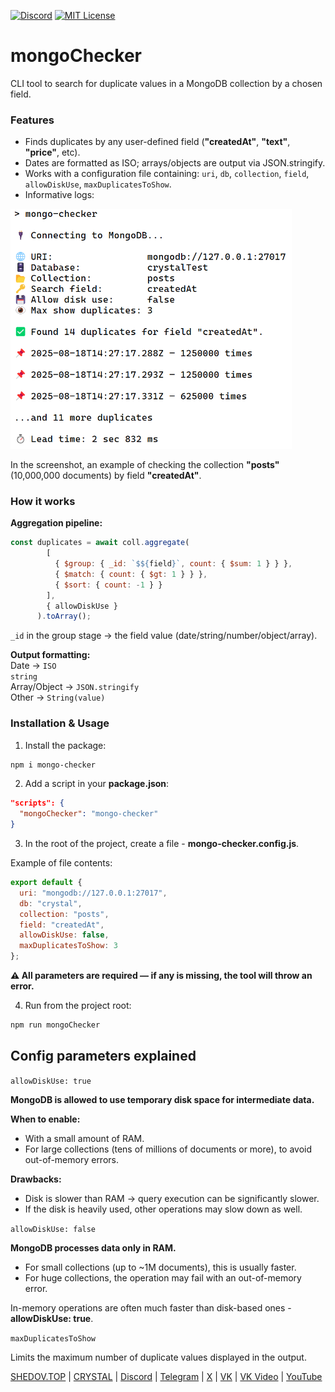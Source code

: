 [![Discord](https://img.shields.io/discord/1006372235172384849?style=for-the-badge&logo=5865F2&logoColor=black&labelColor=black&color=%23f3f3f3
)](https://discord.gg/ENB7RbxVZE)
[![MIT License](https://img.shields.io/badge/license-MIT-blue.svg?style=for-the-badge&logo=5865F2&logoColor=black&labelColor=black&color=%23f3f3f3)](https://github.com/AndrewShedov/mongoChecker/blob/main/LICENSE)

# mongoChecker

CLI tool to search for duplicate values in a MongoDB collection by a chosen field.

### Features
- Finds duplicates by any user-defined field (**"createdAt"**, **"text"**, **"price"**, etc).
- Dates are formatted as ISO; arrays/objects are output via JSON.stringify.
- Works with a configuration file containing: <code>uri</code>, <code>db</code>, <code>collection</code>, <code>field</code>, <code>allowDiskUse</code>, <code>maxDuplicatesToShow</code>.
- Informative logs:
<img src="https://raw.githubusercontent.com/AndrewShedov/mongoChecker/refs/heads/main/assets/screenshot_1.png" width="450" />

In the screenshot, an example of checking the collection **"posts"** (10,000,000 documents) by field **"createdAt"**.
### How it works
**Aggregation pipeline:**

```js
const duplicates = await coll.aggregate(
        [
          { $group: { _id: `$${field}`, count: { $sum: 1 } } },
          { $match: { count: { $gt: 1 } } },
          { $sort: { count: -1 } }
        ],
        { allowDiskUse }
      ).toArray();
```

<code>_id</code> in the group stage → the field value (date/string/number/object/array).

**Output formatting:** <br/>
Date → <code>ISO string</code><br/>
Array/Object → <code>JSON.stringify</code><br/>
Other → <code>String(value)</code><br/>

### Installation & Usage
1. Install the package:

```bash
npm i mongo-checker
```

2. Add a script in your **package.json**:

```json
"scripts": {
  "mongoChecker": "mongo-checker"
}
```

3. In the root of the project, create a file - **mongo-checker.config.js**.

Example of file contents:

```js
export default {
  uri: "mongodb://127.0.0.1:27017",
  db: "crystal",
  collection: "posts",
  field: "createdAt",
  allowDiskUse: false,
  maxDuplicatesToShow: 3
};
```

**⚠️ All parameters are required — if any is missing, the tool will throw an error.**

4. Run from the project root:
   
```bash
npm run mongoChecker
```

## Config parameters explained

<code>allowDiskUse: true</code>

**MongoDB is allowed to use temporary disk space for intermediate data.** <br/>

**When to enable:** <br/>
- With a small amount of RAM.<br/>
- For large collections (tens of millions of documents or more), to avoid out-of-memory errors.<br/>

**Drawbacks:** <br/>

- Disk is slower than RAM → query execution can be significantly slower.
- If the disk is heavily used, other operations may slow down as well.

<code>allowDiskUse: false</code>

**MongoDB processes data only in RAM.** <br/>

- For small collections (up to ~1M documents), this is usually faster.
- For huge collections, the operation may fail with an out-of-memory error.

In-memory operations are often much faster than disk-based ones - **allowDiskUse: true**.

<code>maxDuplicatesToShow</code>

Limits the maximum number of duplicate values displayed in the output.

[SHEDOV.TOP](https://shedov.top/) | [CRYSTAL](https://crysty.ru/AndrewShedov) | [Discord](https://discord.gg/ENB7RbxVZE) | [Telegram](https://t.me/ShedovChannel) | [X](https://x.com/AndrewShedov) | [VK](https://vk.com/shedovclub) | [VK Video](https://vkvideo.ru/@shedovclub) | [YouTube](https://www.youtube.com/@AndrewShedov)
